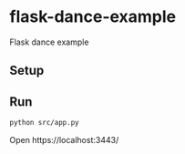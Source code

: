 # flask-dance-example
Flask dance example

## Setup

## Run

```bash
python src/app.py
```

Open https://localhost:3443/
